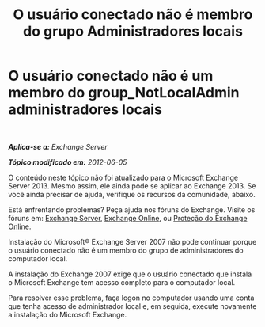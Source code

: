 ﻿---
title: 'O usuário conectado não é membro do grupo Administradores locais'
TOCTitle: O usuário conectado não é um membro do group_NotLocalAdmin administradores locais
ms:assetid: d06f0894-b139-49ba-afe3-f58d3bd28e32
ms:mtpsurl: https://technet.microsoft.com/pt-br/library/ms.exch.setupreadiness.notlocaladmin(v=EXCHG.150)
ms:contentKeyID: 50486680
ms.date: 05/22/2018
mtps_version: v=EXCHG.150
ms.translationtype: MT
---

# O usuário conectado não é um membro do group\_NotLocalAdmin administradores locais

 

_**Aplica-se a:** Exchange Server_

_**Tópico modificado em:** 2012-06-05_

O conteúdo neste tópico não foi atualizado para o Microsoft Exchange Server 2013. Mesmo assim, ele ainda pode se aplicar ao Exchange 2013. Se você ainda precisar de ajuda, verifique os recursos da comunidade, abaixo.

Está enfrentando problemas? Peça ajuda nos fóruns do Exchange. Visite os fóruns em: [Exchange Server](https://go.microsoft.com/fwlink/p/?linkid=60612), [Exchange Online](https://go.microsoft.com/fwlink/p/?linkid=267542), ou [Proteção do Exchange Online](https://go.microsoft.com/fwlink/p/?linkid=285351).

Instalação do Microsoft® Exchange Server 2007 não pode continuar porque o usuário conectado não é um membro do grupo de administradores do computador local.

A instalação do Exchange 2007 exige que o usuário conectado que instala o Microsoft Exchange tem acesso completo para o computador local.

Para resolver esse problema, faça logon no computador usando uma conta que tenha acesso de administrador local e, em seguida, execute novamente a instalação do Microsoft Exchange.

